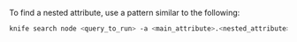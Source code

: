 To find a nested attribute, use a pattern similar to the following:

``` bash
knife search node <query_to_run> -a <main_attribute>.<nested_attribute>
```